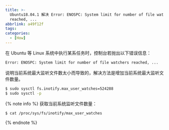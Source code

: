 ```yaml
---
title: >-
  Ubuntu18.04.1 解决 Error: ENOSPC: System limit for number of file watchers
  reached, ...
abbrlink: a49f12f
tags:
categories:
  - [How]
---
```


在 Ubuntu 等 Linux 系统中执行某系任务时，控制台若抛出以下错误信息：

``` bash
Error: ENOSPC: System limit for number of file watchers reached, ...
```

说明当前系统最大监听文件数太小而导致的，解决方法是增加当前系统最大监听文件数量。

``` bash
$ sudo sysctl fs.inotify.max_user_watches=524288
$ sudo sysctl -p
```

{% note info %}
获取当前系统监听文件数量：

``` bash
$ cat /proc/sys/fs/inotify/max_user_watches
```
{% endnote %}
